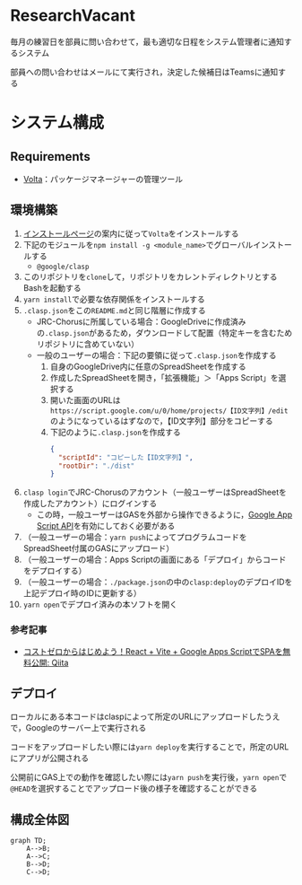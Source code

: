 # ResearchVacant

毎月の練習日を部員に問い合わせて，最も適切な日程をシステム管理者に通知するシステム

部員への問い合わせはメールにて実行され，決定した候補日はTeamsに通知する



# システム構成

## Requirements
- [Volta](https://volta.sh)：パッケージマネージャーの管理ツール


## 環境構築
1. [インストールページ](https://docs.volta.sh/guide/getting-started)の案内に従って`Volta`をインストールする
2. 下記のモジュールを`npm install -g <module_name>`でグローバルインストールする
   - `@google/clasp`
3. このリポジトリを`clone`して，リポジトリをカレントディレクトリとするBashを起動する
4. `yarn install`で必要な依存関係をインストールする
5. `.clasp.json`をこの`README.md`と同じ階層に作成する
   - JRC-Chorusに所属している場合：GoogleDriveに作成済みの`.clasp.json`があるため，ダウンロードして配置（特定キーを含むためリポジトリに含めていない）
   - 一般のユーザーの場合：下記の要領に従って`.clasp.json`を作成する
     1. 自身のGoogleDrive内に任意のSpreadSheetを作成する
     2. 作成したSpreadSheetを開き，「拡張機能」＞「Apps Script」を選択する
     3. 開いた画面のURLは`https://script.google.com/u/0/home/projects/【ID文字列】/edit`のようになっているはずなので，【ID文字列】部分をコピーする
     4. 下記のように`.clasp.json`を作成する
        ```json
        {
          "scriptId": "コピーした【ID文字列】",
          "rootDir": "./dist"
        }
        ```
6. `clasp login`でJRC-Chorusのアカウント（一般ユーザーはSpreadSheetを作成したアカウント）にログインする
   - この時，一般ユーザーはGASを外部から操作できるように，[Google App Script API](https://script.google.com/home/usersettings)を有効にしておく必要がある
7. （一般ユーザーの場合：`yarn push`によってプログラムコードをSpreadSheet付属のGASにアップロード）
8. （一般ユーザーの場合：Apps Scriptの画面にある「デプロイ」からコードをデプロイする）
9.  （一般ユーザーの場合：`./package.json`の中の`clasp:deploy`のデプロイIDを上記デプロイ時のIDに更新する）
10. `yarn open`でデプロイ済みの本ソフトを開く

### 参考記事
- [コストゼロからはじめよう！React + Vite + Google Apps ScriptでSPAを無料公開: Qiita](https://qiita.com/takatama/items/7253d89e52d816bee739)


## デプロイ
ローカルにある本コードはclaspによって所定のURLにアップロードしたうえで，Googleのサーバー上で実行される

コードをアップロードしたい際には`yarn deploy`を実行することで，所定のURLにアプリが公開される

公開前にGAS上での動作を確認したい際には`yarn push`を実行後，`yarn open`で`@HEAD`を選択することでアップロード後の様子を確認することができる


## 構成全体図

```mermaid
graph TD;
    A-->B;
    A-->C;
    B-->D;
    C-->D;
```